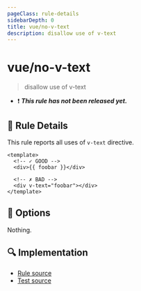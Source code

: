 ```yaml
---
pageClass: rule-details
sidebarDepth: 0
title: vue/no-v-text
description: disallow use of v-text
---
```

# vue/no-v-text

> disallow use of v-text

- :exclamation: <badge text="This rule has not been released yet." vertical="middle" type="error"> ***This rule has not been released yet.*** </badge>

## :book: Rule Details

This rule reports all uses of `v-text` directive.

<eslint-code-block :rules="{'vue/no-v-text': ['error']}">

```vue
<template>
  <!-- ✓ GOOD -->
  <div>{{ foobar }}</div>

  <!-- ✗ BAD -->
  <div v-text="foobar"></div>
</template>
```

</eslint-code-block>

## :wrench: Options

Nothing.

## :mag: Implementation

- [Rule source](https://github.com/vuejs/eslint-plugin-vue/blob/master/lib/rules/no-v-text.js)
- [Test source](https://github.com/vuejs/eslint-plugin-vue/blob/master/tests/lib/rules/no-v-text.js)
